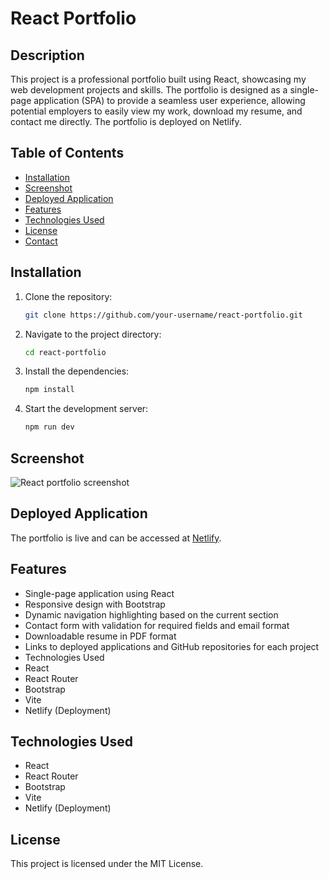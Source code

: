 # React Portfolio

## Description

This project is a professional portfolio built using React, showcasing my web development projects and skills. The portfolio is designed as a single-page application (SPA) to provide a seamless user experience, allowing potential employers to easily view my work, download my resume, and contact me directly. The portfolio is deployed on Netlify.

## Table of Contents

- [Installation](#installation)
- [Screenshot](#screenshot)
- [Deployed Application](#deployed-application)
- [Features](#features)
- [Technologies Used](#technologies-used)
- [License](#license)
- [Contact](#contact)

## Installation

1. Clone the repository:

   ```bash
   git clone https://github.com/your-username/react-portfolio.git

   ```

2. Navigate to the project directory:

   ```bash
   cd react-portfolio

   ```

3. Install the dependencies:

   ```bash
   npm install

   ```

4. Start the development server:
   ```bash
   npm run dev
   ```

## Screenshot

![React portfolio screenshot](https://classy-praline-c32931.netlify.app/images/tom-b-avatar.png)

## Deployed Application

The portfolio is live and can be accessed at [Netlify](https://classy-praline-c32931.netlify.app/).

## Features

- Single-page application using React
- Responsive design with Bootstrap
- Dynamic navigation highlighting based on the current section
- Contact form with validation for required fields and email format
- Downloadable resume in PDF format
- Links to deployed applications and GitHub repositories for each project
- Technologies Used
- React
- React Router
- Bootstrap
- Vite
- Netlify (Deployment)

## Technologies Used

- React
- React Router
- Bootstrap
- Vite
- Netlify (Deployment)

## License

This project is licensed under the MIT License.
